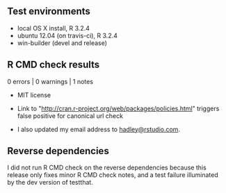 ## Test environments
* local OS X install, R 3.2.4
* ubuntu 12.04 (on travis-ci), R 3.2.4
* win-builder (devel and release)

## R CMD check results

0 errors | 0 warnings | 1 notes

* MIT license

* Link to "http://cran.r-project.org/web/packages/policies.html" triggers
  false positive for canonical url check

* I also updated my email address to <hadley@rstudio.com>.

## Reverse dependencies

I did not run R CMD check on the reverse dependencies because this release only fixes minor R CMD check notes, and a test failure illuminated by the dev version of testthat.
